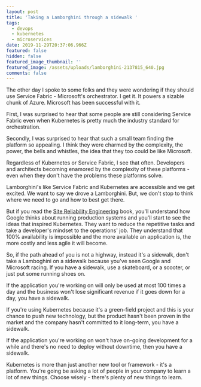 ```yaml
---
layout: post
title: 'Taking a Lamborghini through a sidewalk '
tags:
  - devops
  - kubernetes
  - microservices
date: 2019-11-29T20:37:06.966Z
featured: false
hidden: false
featured_image_thumbnail: ''
featured_image: /assets/uploads/lamborghini-2137815_640.jpg
comments: false
---
```

The other day I spoke to some folks and they were wondering if they should use Service Fabric - Microsoft's orchestrator. I get it. It powers a sizable chunk of Azure. Microsoft has been successful with it. 

First, I was surprised to hear that some people are still considering Service Fabric even when Kubernetes is pretty much the industry standard for orchestration. 

Secondly, I was surprised to hear that such a small team finding the platform so appealing. I think they were charmed by the complexity, the power, the bells and whistles, the idea that they too could be like Microsoft. 

<!--more-->

Regardless of Kubernetes or Service Fabric, I see that often. Developers and architects becoming enamored by the complexity of these platforms - even when they don't have the problems these platforms solve. 

Lamborghini's like Service Fabric and Kubernetes are accessible and we get excited. We want to say we drove a Lamborghini. But, we don't stop to think where we need to go and how to best get there. 

But if you read the [Site Reliability Engineering](https://www.amazon.com/Site-Reliability-Engineering-Production-Systems/dp/149192912X/ref=sr_1_4?crid=RGG8BLOCXFXU&keywords=site+reliability+engineering&qid=1575060537&sprefix=site+reliab%2Caps%2C145&sr=8-4) book, you'll understand how Google thinks about running production systems and you'll start to see the ideas that inspired Kubernetes. They want to reduce the repetitive tasks and take a developer's mindset to the operations' job. They understand that 100% availability is impossible and the more available an application is, the more costly and less agile it will become.

So, if the path ahead of you is not a highway, instead it's a sidewalk, don't take a Lamboghini on a sidewalk because you've seen Google and Microsoft racing. If you have a sidewalk, use a skateboard, or a scooter, or just put some running shoes on.

If the application you're working on will only be used at most 100 times a day and the business won't lose significant revenue if it goes down for a day, you have a sidewalk. 

If you're using Kubernetes because it's a green-field project and this is your chance to push new technology, but the product hasn't been proven in the market and the company hasn't committed to it long-term, you have a sidewalk. 

If the application you're working on won't have on-going development for a while and there's no need to deploy without downtime, then you have a sidewalk.

Kubernetes is more than just another new tool or framework - it's a platform. You're going be asking a lot of people in your company to learn a lot of new things. Choose wisely - there's plenty of new things to learn.
